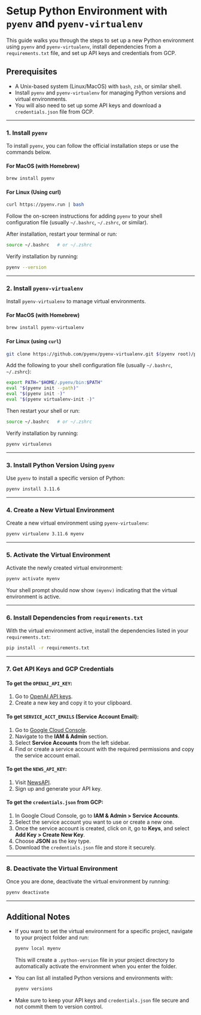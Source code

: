 # Setup Python Environment with `pyenv` and `pyenv-virtualenv`

This guide walks you through the steps to set up a new Python environment using `pyenv` and `pyenv-virtualenv`, install dependencies from a `requirements.txt` file, and set up API keys and credentials from GCP.

## Prerequisites

- A Unix-based system (Linux/MacOS) with `bash`, `zsh`, or similar shell.
- Install `pyenv` and `pyenv-virtualenv` for managing Python versions and virtual environments.
- You will also need to set up some API keys and download a `credentials.json` file from GCP.

---

### 1. **Install `pyenv`**

To install `pyenv`, you can follow the official installation steps or use the commands below.

#### For MacOS (with Homebrew)
```bash
brew install pyenv
```

#### For Linux (Using curl)
```bash
curl https://pyenv.run | bash
```

Follow the on-screen instructions for adding `pyenv` to your shell configuration file (usually `~/.bashrc`, `~/.zshrc`, or similar).

After installation, restart your terminal or run:
```bash
source ~/.bashrc   # or ~/.zshrc
```

Verify installation by running:
```bash
pyenv --version
```

---

### 2. **Install `pyenv-virtualenv`**

Install `pyenv-virtualenv` to manage virtual environments.

#### For MacOS (with Homebrew)
```bash
brew install pyenv-virtualenv
```

#### For Linux (using `curl`)
```bash
git clone https://github.com/pyenv/pyenv-virtualenv.git $(pyenv root)/plugins/pyenv-virtualenv
```

Add the following to your shell configuration file (usually `~/.bashrc`, `~/.zshrc`):
```bash
export PATH="$HOME/.pyenv/bin:$PATH"
eval "$(pyenv init --path)"
eval "$(pyenv init -)"
eval "$(pyenv virtualenv-init -)"
```

Then restart your shell or run:
```bash
source ~/.bashrc   # or ~/.zshrc
```

Verify installation by running:
```bash
pyenv virtualenvs
```

---

### 3. **Install Python Version Using `pyenv`**

Use `pyenv` to install a specific version of Python:
```bash
pyenv install 3.11.6
```

---

### 4. **Create a New Virtual Environment**

Create a new virtual environment using `pyenv-virtualenv`:
```bash
pyenv virtualenv 3.11.6 myenv
```

---

### 5. **Activate the Virtual Environment**

Activate the newly created virtual environment:
```bash
pyenv activate myenv
```

Your shell prompt should now show `(myenv)` indicating that the virtual environment is active.

---

### 6. **Install Dependencies from `requirements.txt`**

With the virtual environment active, install the dependencies listed in your `requirements.txt`:
```bash
pip install -r requirements.txt
```

---

### 7. **Get API Keys and GCP Credentials**

#### To get the `OPENAI_API_KEY`:
1. Go to [OpenAI API keys](https://platform.openai.com/account/api-keys).
2. Create a new key and copy it to your clipboard.

#### To get `SERVICE_ACCT_EMAILS` (Service Account Email):
1. Go to [Google Cloud Console](https://console.cloud.google.com/).
2. Navigate to the **IAM & Admin** section.
3. Select **Service Accounts** from the left sidebar.
4. Find or create a service account with the required permissions and copy the service account email.

#### To get the `NEWS_API_KEY`:
1. Visit [NewsAPI](https://newsapi.org/).
2. Sign up and generate your API key.

#### To get the `credentials.json` from GCP:
1. In Google Cloud Console, go to **IAM & Admin > Service Accounts**.
2. Select the service account you want to use or create a new one.
3. Once the service account is created, click on it, go to **Keys**, and select **Add Key > Create New Key**.
4. Choose **JSON** as the key type.
5. Download the `credentials.json` file and store it securely.

---

### 8. **Deactivate the Virtual Environment**

Once you are done, deactivate the virtual environment by running:
```bash
pyenv deactivate
```

---

## Additional Notes

- If you want to set the virtual environment for a specific project, navigate to your project folder and run:
  ```bash
  pyenv local myenv
  ```
  This will create a `.python-version` file in your project directory to automatically activate the environment when you enter the folder.

- You can list all installed Python versions and environments with:
  ```bash
  pyenv versions
  ```

- Make sure to keep your API keys and `credentials.json` file secure and not commit them to version control.